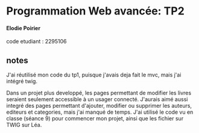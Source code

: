 # Programmation Web avancée: TP2
#### Elodie Poirier
code etudiant : 2295106

## notes
J'ai réutilisé mon code du tp1, puisque j'avais deja fait le mvc, mais j'ai intégré twig.

Dans un projet plus developpé, les pages permettant de modifier les livres seraient seulement accessible à un usager connecté. J'aurais aimé aussi integré des pages permettant d'ajouter, modifier ou supprimer les auteurs, editeurs et categories, mais j'ai manqué de temps.
J'ai utilisé le code vu en classe (séance 9) pour commencer mon projet, ainsi que les fichier sur TWIG sur Léa.